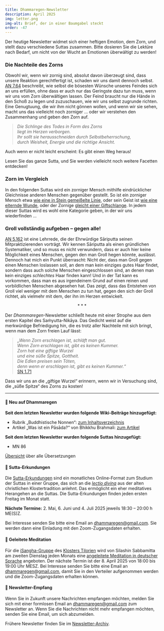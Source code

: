 ```yaml
---
title: Dhammaregen-Newsletter
description: April 2025
img: letter.png
img-alt: Brief, der in einer Baumgabel steckt
order: -47
---
```


Der heutige Newsletter widmet sich einer heftigen Emotion, dem Zorn, und stellt dazu verschiedene Suttas zusammen. Bitte dosieren Sie die Lektüre nach Bedarf, um nicht von der Wucht an Emotionen überwältigt zu werden!

### Die Nachteile des Zorns

Obwohl wir, wenn wir zornig sind, absolut davon überzeugt sind, dass unsere Reaktion gerechtfertigt ist, schaden wir uns damit dennoch selbst. [AN 7.64](#/sutta/an7.64/de/sabbamitta) beschreibt, wie selbst die bösesten Wünsche unseres Feindes sich an uns erfüllen, ohne dass er auch nur das Geringste dazu tun muss, wenn wir uns vom Zorn überwältigen lassen. Der Feind braucht nur die Hände in den Schoß zu legen und zuzuschauen, wie wir uns selbst zugrunde richten. Eine Genugtuung, die wir ihm nicht gönnen wollen, und wenn wir sie sehen, macht uns das vielleicht noch zorniger … oder wir verstehen den Zusammenhang und geben den Zorn auf.

>*Die Schlinge des Todes in Form des Zorns*  
>*liegt im Herzen verborgen.*  
>*Ihr sollt sie herausschneiden durch Selbstbeherrschung,*  
>*durch Weisheit, Energie und die richtige Ansicht.*

Auch wenn er nicht leicht erscheint: Es gibt einen Weg heraus!

Lesen Sie das ganze Sutta, und Sie werden vielleicht noch weitere Facetten entdecken!

### Zorn im Vergleich

In den folgenden Suttas wird ein zorniger Mensch mithilfe eindrücklicher Gleichnisse anderen Menschen gegenüber gestellt. So ist ein zorniger Mensch etwa [wie eine in Stein gemeißelte Linie](#/sutta/an3.132/de/sabbamitta), oder sein Geist ist [wie eine eiternde Wunde](#/sutta/an3.25/de/sabbamitta), oder der Zornige [gleicht einer Giftschlange](#/sutta/an4.110/de/sabbamitta). In jedem dieser Suttas wird es wohl eine Kategorie geben, in der wir  uns wiederfinden …

### Groll vollständig aufgeben – gegen alle!

[AN 5.162](#/sutta/an5.162/de/sabbamitta) ist eine Lehrrede, die der Ehrwürdige Sāriputta seinen Mitpraktizierenden vorträgt. Wir kennen Sāriputta als einen gründlichen Systematiker, und so muss es nicht verwundern, dass er auch hier keine Möglichkeit eines Menschen, gegen den man Groll hegen könnte, auslässt. Dennoch hat mich ein Punkt überrascht: Nicht der, dass man Groll gegen einen Menschen loslassen soll, an dem man kein einziges gutes Haar findet, sondern dass auch solche Menschen eingeschlossen sind, an denen man kein einziges *schlechtes* Haar finden kann! Und in der Tat kann es vorkommen, dass man es aus irgendeinem Grund auf einen reinen und vorbildlichen Menschen abgesehen hat. Das zeigt, dass das Entstehen von Groll viel weniger mit dem Menschen zu tun hat, gegen den sich der Groll richtet, als vielmehr mit dem, der ihn im Herzen entwickelt.

<div style="text-align: center;">* * *</div>

Der *Dhammaregen*-Newsletter schließt heute mit einer Strophe aus dem ersten Kapitel des Saṁyutta-Nikāya. Das Gedicht weist auf die merkwürdige Befriedigung hin, die es trotz aller Nachteile mit sich bringt, wenn man dem Zorn freien Lauf lässt:

>*„Wenn Zorn erschlagen ist, schläft man gut.*  
>*Wenn Zorn erschlagen ist, gibt es keinen Kummer.*  
>*Zorn hat eine giftige Wurzel*  
>*und eine süße Spitze, Gottheit.*  
>*Die Edlen preisen sein Töten,*  
>*denn wenn er erschlagen ist, gibt es keinen Kummer.“*  
> [SN 1.71](#/sutta/sn1.71:3.1/de/sabbamitta)

Dass wir uns an die „giftige Wurzel“ erinnern, wenn wir in Versuchung sind, die „süße Spitze“ des Zorns zu kosten!

---

#### 🔸 Neu auf Dhammaregen

**Seit dem letzten Newsletter wurden folgende Wiki-Beiträge hinzugefügt:**

- Rubrik „Buddhistische Nonnen“: [zum Inhaltsverzeichnis](#/wiki/nonnen/inhalt)
- Artikel „Was ist ein Pāsāda?“ von Bhikkhu Brahmali: [zum Artikel](#/wiki/buddhismuskunde/pasada)

**Seit dem letzten Newsletter wurden folgende Suttas hinzugefügt:**
- MN 86

[Übersicht](#/wiki/uebersetzung/uebersicht) über alle Übersetzungen

#### 🔸 Sutta-Erkundungen 

Die [Sutta-Erkundungen](#/wiki/erkundung) sind ein monatliches Online-Format zum Studium der Suttas in einer Gruppe, das sich an die [*lectio divina*](https://de.wikipedia.org/wiki/Lectio_divina) aus der alten christlichen Klostertradition anlehnt. Das ermöglicht ein eher meditatives Herangehen an die Suttas. Die Sutta-Erkundungen finden jeden ersten Freitag im Monat statt. 

**Nächste Termine:** 2. Mai, 6. Juni und 4. Juli 2025 jeweils 18:30 – 20:00 h ME(S)Z.

Bei Interesse senden Sie bitte eine Email an [dhammaregen@gmail.com](mailto:dhammaregen@gmail.com). Sie werden dann eine Einladung mit den Zoom-Zugangsdaten erhalten.

#### 🔸 Geleitete Meditation 

Für die [iSangha-Gruppe](https://www.samita.be/de/isangha/) des [Klosters Tilorien](https://www.samita.be/de/tilorien-monastery/) wird von Silashin Sabbamitta am zweiten Dienstag jeden Monats eine [angeleitete Meditation in deutscher Sprache](#/wiki/meditation) angeboten. Der nächste Termin ist der 8. April 2025 von 18:00 bis 19:00 Uhr MESZ. Bei Interesse senden Sie bitte eine Email an [dhammaregen@gmail.com](mailto:dhammaregen@gmail.com), damit Sie in den Verteiler aufgenommen werden und die Zoom-Zugangsdaten erhalten können.

#### 🔸 Newsletter-Empfang

Wenn Sie in Zukunft unsere Nachrichten empfangen möchten, melden Sie sich mit einer formlosen Email an [dhammaregen@gmail.com](mailto:dhammaregen@gmail.com) zum Newsletter an. Wenn Sie die Nachrichten nicht mehr empfangen möchten, senden Sie eine Email, um sich abzumelden. 

Frühere Newsletter finden Sie im [Newsletter-Archiv](#/wiki/news/inhalt).